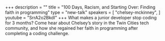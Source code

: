 +++
description = ""
title = "100 Days, Racism, and Starting Over: Finding faith in programming"
type = "new-talk"
speakers = [
        "chelsey-mckinney",
]
youtube = "SrrA2o2BkdI"
+++
What makes a junior developer stop coding for 3 months? Come hear about Chelsey’s story in the Twin Cities tech community, and how she regained her faith in programming after completing a coding challenge.
